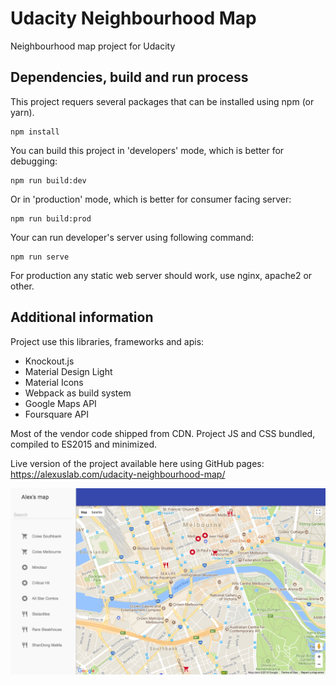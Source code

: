 # Udacity Neighbourhood Map
Neighbourhood map project for Udacity

## Dependencies, build and run process 
This project requers several packages that can be installed using npm (or yarn).
```
npm install
```

You can build this project in 'developers' mode, which is better for debugging:
```
npm run build:dev
```

Or in 'production' mode, which is better for consumer facing server:
```
npm run build:prod
```

Your can run developer's server using following command:
```
npm run serve
```

For production any static web server should work, use nginx, apache2 or other.

## Additional information
Project use this libraries, frameworks and apis:
- Knockout.js
- Material Design Light
- Material Icons
- Webpack as build system
- Google Maps API
- Foursquare API

Most of the vendor code shipped from CDN. Project JS and CSS bundled, compiled to ES2015 and minimized.

Live version of the project available here using GitHub pages:
https://alexuslab.com/udacity-neighbourhood-map/

![screenshot](img/screenshot.png)